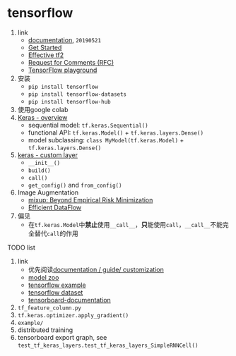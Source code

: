 # tensorflow

1. link
   * [documentation](https://www.tensorflow.org/alpha), `20190521`
   * [Get Started](https://www.tensorflow.org/alpha/tutorials/quickstart/beginner)
   * [Effective tf2](https://www.tensorflow.org/alpha/guide/effective_tf2)
   * [Request for Comments (RFC)](https://github.com/tensorflow/community)
   * [TensorFlow playground](http://playground.tensorflow.org)
2. 安装
   * `pip install tensorflow`
   * `pip install tensorflow-datasets`
   * `pip install tensorflow-hub`
3. 使用google colab
4. [Keras - overview](https://www.tensorflow.org/alpha/guide/keras/overview)
   * sequential model: `tf.keras.Sequential()`
   * functional API: `tf.keras.Model()` + `tf.keras.layers.Dense()`
   * model subclassing: `class MyModel(tf.keras.Model)` + `tf.keras.layers.Dense()`
5. [keras - custom layer](https://www.tensorflow.org/alpha/guide/keras/overview#custom_layers)
   * `__init__()`
   * `build()`
   * `call()`
   * `get_config()` and `from_config()`
6. Image Augmentation
   * [mixup: Beyond Empirical Risk Minimization](https://arxiv.org/abs/1710.09412)
   * [Efficient DataFlow](http://tensorpack.readthedocs.io/en/latest/tutorial/efficient-dataflow.html)
7. 偏见
   * 在`tf.keras.Model`中**禁止**使用`__call__`，**只**能使用`call`，`__call__`不能完全替代`call`的作用

TODO list

1. link
   * 优先阅读[documentation / guide/ customization](https://www.tensorflow.org/guide/eager)
   * [model zoo](https://github.com/tensorflow/models/tree/master/official/resnet)
   * [tensorflow example](https://github.com/tensorflow/examples)
   * [tensorflow dataset](https://github.com/tensorflow/datasets)
   * [tensorboard-documentation](https://www.tensorflow.org/tensorboard/get_started)
2. `tf_feature_column.py`
3. `tf.keras.optimizer.apply_gradient()`
4. `example/`
5. distributed training
6. tensorboard export graph, see `test_tf_keras_layers.test_tf_keras_layers_SimpleRNNCell()`
